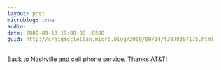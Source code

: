 ```yaml
---
layout: post
microblog: true
audio: 
date: 2009-09-13 19:00:00 -0500
guid: http://craigmcclellan.micro.blog/2009/09/14/t3978397175.html
---
```

Back to Nashville and cell phone service. Thanks AT&amp;T!
